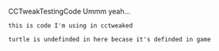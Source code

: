 CCTweakTestingCode
    Ummm yeah...

    this is code I'm using in cctweaked

    turtle is undefinded in here becase it's definded in game
